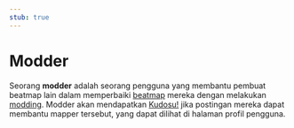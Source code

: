 ```yaml
---
stub: true
---
```


# Modder

Seorang **modder** adalah seorang pengguna yang membantu pembuat beatmap lain dalam memperbaiki [beatmap](/wiki/Beatmap) mereka dengan melakukan [modding](/wiki/Modding). Modder akan mendapatkan [Kudosu!](/wiki/Modding/Kudosu) jika postingan mereka dapat membantu mapper tersebut, yang dapat dilihat di halaman profil pengguna.
